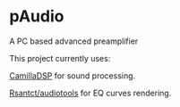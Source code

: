 # pAudio
A PC based advanced preamplifier

This project currently uses:

[CamillaDSP](https://github.com/HEnquist/camilladsp) for sound processing.

[Rsantct/audiotools](https://github.com/Rsantct/audiotools) for EQ curves rendering.
